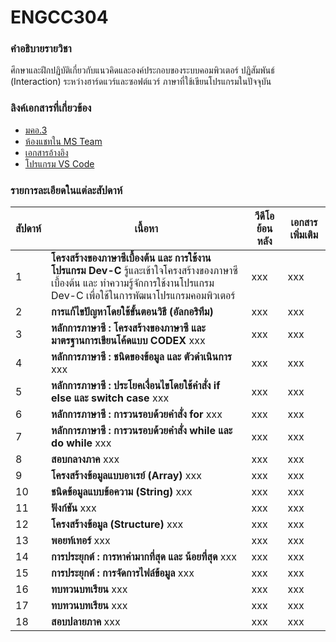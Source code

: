# ENGCC304

### คำอธิบายรายวิชา
ศึกษาและฝึกปฏิบัติเกี่ยวกับแนวคิดและองค์ประกอบของระบบคอมพิวเตอร์ ปฏิสัมพันธ์ (Interaction) ระหว่างฮาร์ดแวร์และซอฟต์แวร์ ภาษาที่ใช้เขียนโปรแกรมในปัจจุบัน

### ลิงค์เอกสารที่เกี่ยวข้อง
* [มคอ.3](https://lms.rmutl.ac.th/course/detail/26685112510840845/3315eca9948196f315b9646a7c17aff406bbcadea6cd2b09fa459877a055ff59)
* [ห้องแชทใน MS Team](https://teams.microsoft.com/l/team/19%3arKntHXYhYmuuzH0Pzkf8UCBfpW9YhTA1HYd-zRd2TAY1%40thread.tacv2/conversations?groupId=71704dcf-e83c-484d-9128-9752beb4c08f&tenantId=2c0a3819-8c66-4ae1-9a99-3832d9facbd9)
* [เอกสารอ้างอิง](https://autolib.rmutl.ac.th/Catalog/BibItem.aspx?BibID=b00141555)
* [โปรแกรม VS Code](https://code.visualstudio.com/download)

### รายการละเอียดในแต่ละสัปดาห์
สัปดาห์ | เนื้อหา | วีดีโอย้อนหลัง | เอกสารเพิ่มเติม
--- | --- | --- | ---
1| **โครงสร้างของภาษาซีเบื้องต้น และ การใช้งานโปรแกรม Dev-C** รู้และเข้าใจโครงสร้างของภาษาซีเบื้องต้น และ ทำความรู้จักการใช้งานโปรแกรม Dev-C เพื่อใช้ในการพัฒนาโปรแกรมคอมพิวเตอร์ |xxx|xxx
2| **การแก้ไขปัญหาโดยใช้ขั้นตอนวิธี (อัลกอริทึม)** |xxx|xxx
3| **หลักการภาษาซี : โครงสร้างของภาษาซี และ มาตรฐานการเขียนโค้ดแบบ CODEX** xxx |xxx|xxx
4| **หลักการภาษาซี : ชนิดของข้อมูล และ ตัวดำเนินการ** xxx |xxx|xxx
5| **หลักการภาษาซี : ประโยคเงื่อนไขโดยใช้คำสั่ง if else และ switch case** xxx |xxx|xxx
6| **หลักการภาษาซี : การวนรอบด้วยคำสั่ง for** xxx |xxx|xxx
7| **หลักการภาษาซี : การวนรอบด้วยคำสั่ง while และ do while** xxx |xxx|xxx
8| **สอบกลางภาค** xxx |xxx|xxx
9| **โครงสร้างข้อมูลแบบอาเรย์ (Array)** xxx |xxx|xxx
10| **ชนิดข้อมูลแบบข้อความ (String)** xxx |xxx|xxx
11| **ฟังก์ชัน** xxx |xxx|xxx
12| **โครงสร้างข้อมูล (Structure)** xxx |xxx|xxx
13| **พอยท์เทอร์** xxx |xxx|xxx
14| **การประยุกต์ : การหาค่ามากที่สุด และ น้อยที่สุด** xxx |xxx|xxx
15| **การประยุกต์ : การจัดการไฟล์ข้อมูล** xxx |xxx|xxx
16| **ทบทวนบทเรียน** xxx |xxx|xxx
17| **ทบทวนบทเรียน** xxx |xxx|xxx
18| **สอบปลายภาค** xxx |xxx|xxx
